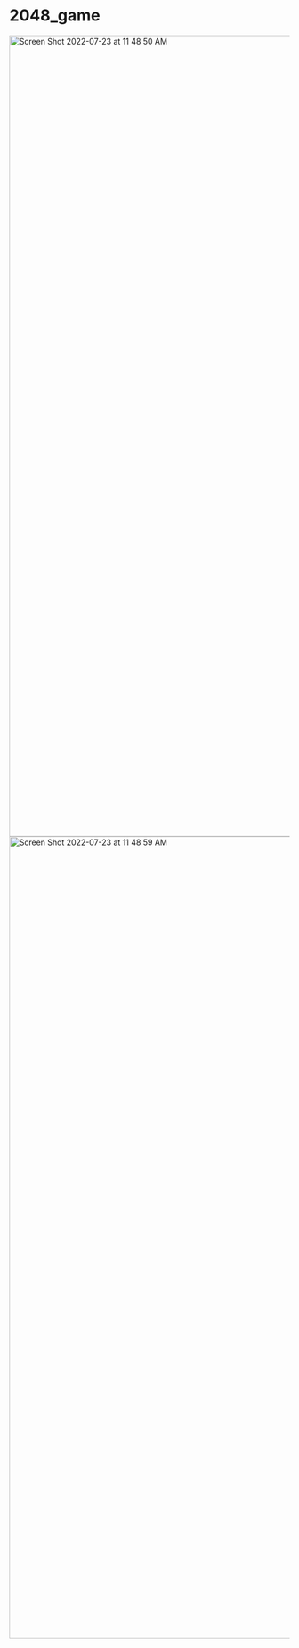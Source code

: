 # 2048_game

<img width="1438" alt="Screen Shot 2022-07-23 at 11 48 50 AM" src="https://user-images.githubusercontent.com/106165854/180648426-0f6bc7d5-96b5-4675-9f91-98ae32379469.png">
<img width="1440" alt="Screen Shot 2022-07-23 at 11 48 59 AM" src="https://user-images.githubusercontent.com/106165854/180648428-6fbe995d-139e-4359-84c1-8db7a9718b59.png">
